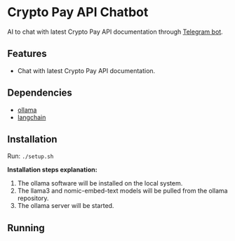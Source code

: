 # Crypto Pay API Chatbot

AI to chat with latest Crypto Pay API documentation through [Telegram bot](https://t.me/CryptoPayChatbot).

## Features

- Chat with latest Crypto Pay API documentation.

## Dependencies

- [ollama](https://github.com/ollama/ollama)
- [langchain](https://github.com/hwchase17/langchain)

## Installation

Run: `./setup.sh`

**Installation steps explanation:**

1. The ollama software will be installed on the local system.
2. The llama3 and nomic-embed-text models will be pulled from the ollama repository.
3. The ollama server will be started.

## Running
